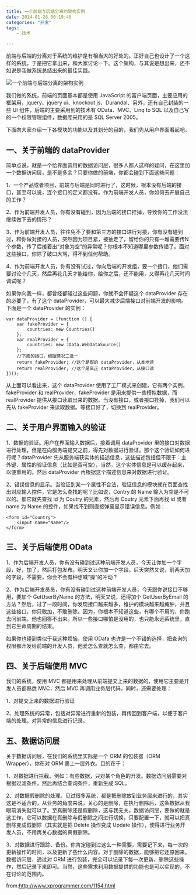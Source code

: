 ```yaml
---
title: 一个前端与后端分离的架构实例
date: 2014-01-26 00:19:46
categories: "开发"
tags:
	- 技术

---
```


前端与后端的分离对于系统的维护是有相当大的好处的。正好自己也设计了一个这样的系统，于是把它拿出来，和大家讨论一下。这个架构，与其说是想出来，还不如说是我做系统总结出来的最佳实践。

![一个前端与后端分离的架构实例][AIJU-FFIN-YBYE.jpg]

我们做的系统，前端的页面基本都是使用 JavaScript 的富户端页面，主要应用的框架用，jquery、jquery ui、knockout js、Durandal、另外，还有自己封装的一些 UI 组件，后端的主要采用到的技术有 OData、MVC、Linq to SQL 以及自己写的一个权限管理组件，数据库采用的是 SQL Server 2005。

下面向大家介绍一下各模块的功能以及其划分的目的，我们先从用户界面看起吧。

## 一、关于前端的 dataProvider ##

简单点说，就是一个给界面调用的数据访问层，很多人都人这样的疑问，在这里加一个数据访问层，是不是多余？只要你做的前端，你都会碰到下面这些问题：

1、一个产品或者项目，前端与后端是同时进行了，这时候，根本没有后端的接口，甚至可以说，连个接口的定义都没有。作为前端开发人员，你如何去开展自己的工作？

2、作为前端开发人员，你有没有碰到，因为后端的接口挂掉，导致你的工作没法继续做下去的情形？

3、作为前端开发人员，往往免不了要和第三方的接口进行对接，你有没有碰到过，和你做对接的人员，突然因为项目紧，被抽走了，留给你的只有一堆需要传N个参数，传了后接着出“对象为空”的异常呢？你根本不知道哪里参数传错了。面对这些接口，你除了破口大骂，得不到任何帮助。

4、作为前端开发人员，你有没有试过，你向后端的开发组，要一个接口，他们需要讨论个几天，然后再花几天才能给你，给你之后，还不能用，又得再花几天时间调试呢？

如果你向我一样，都曾经都碰过这些问题，你就不会怀疑这个 dataProvider 存在的必要了，有了这个 dataProvider，可以最大减少后端接口对前端开发的影响。下面是一个 dataProvider 的实例：

``````````
var dataProvider = (function () {
    var fakeProvider = {
        countries: new Countries()
    };
    var realProvider = {
        countries: new JData.WebDataSource()
    };
    //下面的接口，根据情况二选一
    return fakeProvider; //这个是假的 dataProvider，从本地读
    return realProvider; //这个是真正 dataProvider，从接口读
})();
``````````

从上面可以看出来，这个 dataProvider 使用了工厂模式来创建，它有两个实例，fakeProvider 和 realProvider，fakeProvider 是用来提供一些模拟数据，而 realProvider 提供从接口读取出来的数据。当没有接口，或者接口挂掉，我们可以先从 fakeProvider 来读取数据。等接口好了，切换到 realProvider。

## 二、关于用户界面输入的验证 ##

1、数据的验证。用户在界面输入数据后，接着调用 dataProvider 里的接口对数据进行处理，但是在向服务端提交之前，得先对数据进行验证。那个这个验证如何进行呢？dataProvider 先从服务端获实体的描述信息，这些描述包括但不限于：主外键、属性的验证信息（比如是否可空），当然，这个实体信息是可以缓存起来，以便重用的。然后 dataProvider 再根据这个描述信息来对数据进行验证。

2、错误信息的显示。当验证到某一个属性不合法，验证信息的模块就在页面查找出对应输入控件，它是怎么查找的呢？比如说，Contry 的 Name 输入为空是不可以的。那它就先查找 id 为 Coutry 的元素，然后再 Coutry 元素下面再找 id 或者 name 为 Name 的控件，如果找不到则直接弹窗显示错误信息。例如：

``````````
<form id="Country">
    <input name="Name"/>
</form>
``````````

## 三、关于后端使用 OData ##

1、作为后端开发人员，你有没有碰到过这种前端开发人员，今天让你加一个字段，好，加了，然后打包发布。明天又让你加一个字段。后天突然又说，前两天加的字段，不需要，你会不会有种想喊“操”的冲动？

2、作为后端开发员员，你有没有碰到过这种前端开发人员，今天跟你说接口不够用，要加个 GetUserByName 的方法，明天又说，还得加个 GetUserByEmail 的方法？然后，过了一段时间，你发现接口越来越多，维护的模块越来越痈肿，并且这些接口，你只敢加，不敢删除。因为，你根本不知道这些，有哪个不用的，你跑去问前端，他也回答不出来。所以一些接口哪怕是没用的，也只能永远系统里，直到它生命周期的结束。

如果你也碰到类似于我这种烦恼，使用 OData 也许是一个不错的选择，把查询的权限都开发给前端的开发人员，他爱怎么查就怎么查，都由它去。

## 四、关于后端使用 MVC ##

我们的系统，使用 MVC 都是用来处理从前端提交上来的数据的，使用它主要是开发人员都熟悉 MVC，然后 MVC 再调用业务层代码，同时，还需要处理：

1、对提交上来的数据进行验证

2、处理系统的异常，包括对异常进行重新的包装，再传回到客户端，以便于客户端的处理。对异常的信息进行记录。

## 五、数据访问层 ##

关于数据访问层，在我们的系统里实际是一个 ORM 的包装器（ORM Wrapper），你在对 ORM 裹上一层外衣。目的在于：

1、对数据进行拦截。例如：有些数据，只对某个角色的开发。数据访问层需要对根据过滤条件，然后再结合查询条件，重新生成 SQL。

2、对数据假删除的处理。见过很多系统，都是把删除放到业务层来进行的，其实这是不适合的，从业务的角度来说，关心的是删除，在执行删除后，这条数据从我眼前消失就可以了。至真删除还是假删除，这与我无关。数据访问层，要做的就是这工作，它可以数据在真删除与假删除之间进行切换，只要配置一下，就可以把真删除变成假删除（其实就是把 Delete 操作变成 Update 操作），使得进行业务开发人员，不用再关心数据的真假删除。

3、对数据进行跟踪、备份。你肯定碰到过这么一种需要，需要记下来，每一次的更新操作的时间，以及更新了些什么内容。对于删除的数据，能够把它还原回来。数据访问层，通过对 ORM 进行包装，完全可以记录下每一次更新、删除这些操作，然后记录下来即可。当然，这些需求利用数据提供的功能也是可以实现的，不在讨论的范围内。


from:http://www.xprogrammer.com/1154.html


[AIJU-FFIN-YBYE.jpg]: /pro/os/crawler/AIJU-FFIN-YBYE.jpg